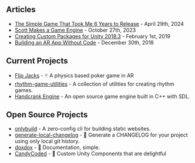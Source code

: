 ## Articles

- [The Simple Game That Took Me 6 Years to Release](the-simple-game-that-took-me-6-years-to-release) - <time>April 29th, 2024</time>
- [Scott Makes a Game Engine](scott-makes-a-game-engine) - <time>October 27th, 2023</time>
- [Creating Custom Packages for Unity 2018.3](creating-custom-packages-for-unity-2018.3) - <time>February 1st, 2019</time>
- [Building an AR App Without Code](/building-an-ar-app-without-code) - <time>December 30th, 2018</time>

## Current Projects

- [Flip Jacks](https://flipjacksgame.com) - 🃏 A physics based poker game in AR
- [rhythm-game-utilities](https://github.com/neogeek/rhythm-game-utilities) - A collection of utilities for creating rhythm games.
- [Handcrank Engine](https://github.com/HandcrankEngine/HandcrankEngine) - An open source game engine built in C++ with SDL.

## Open Source Projects

- [onlybuild](https://github.com/neogeek/onlybuild) - A zero-config cli for building static websites.
- [generate-local-changelog](https://github.com/neogeek/generate-local-changelog) - 📘 Generate a CHANGELOG for your project using only local git history.
- [doxdox](https://github.com/docsbydoxdox/doxdox) - 📘 Documentation, simple.
- [CandyCoded](https://github.com/CandyCoded/CandyCoded/) - 🍭 Custom Unity Components that are delightful

